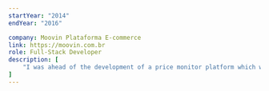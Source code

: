 ```yaml
---
startYear: "2014"
endYear: "2016"

company: Moovin Plataforma E-commerce
link: https://moovin.com.br
role: Full-Stack Developer
description: [
    "I was ahead of the development of a price monitor platform which was integrated with the e-commerce platform, helping to optimize pricing strategies and increase competitiveness for the stores.",
]
---
```

